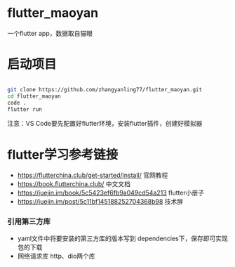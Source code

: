# flutter_maoyan
一个flutter app，数据取自猫眼

# 启动项目
```bash

git clone https://github.com/zhangyanling77/flutter_maoyan.git
cd flutter_maoyan
code .
flutter run

```
注意：VS Code要先配置好flutter环境，安装flutter插件，创建好模拟器

# flutter学习参考链接
* https://flutterchina.club/get-started/install/ 官网教程
* https://book.flutterchina.club/ 中文文档
* https://juejin.im/book/5c5423ef6fb9a049cd54a213 flutter小册子
* https://juejin.im/post/5c11bf145188252704368b98 技术胖


### 引用第三方库
* yaml文件中将要安装的第三方库的版本写到 dependencies下，保存即可实现包的下载
* 网络请求库 http、dio两个库
